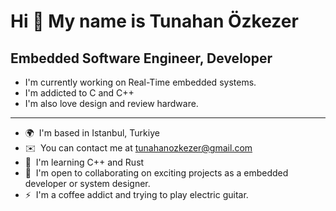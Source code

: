 Hi 👋 My name is Tunahan Özkezer
================================

Embedded Software Engineer, Developer
-------------------------------------

*   I'm currently working on Real-Time embedded systems. 
*   I'm addicted to C and C++ 
*   I'm also love design and review hardware.
-------------------------------------
*   🌍  I'm based in Istanbul, Turkiye
*   ✉️  You can contact me at [tunahanozkezer@gmail.com](mailto:tunahanozkezer@gmail.com)
*   🧠  I'm learning C++ and Rust
*   🤝  I'm open to collaborating on exciting projects as a embedded developer or system designer.
*   ⚡  I'm a coffee addict and trying to play electric guitar.
